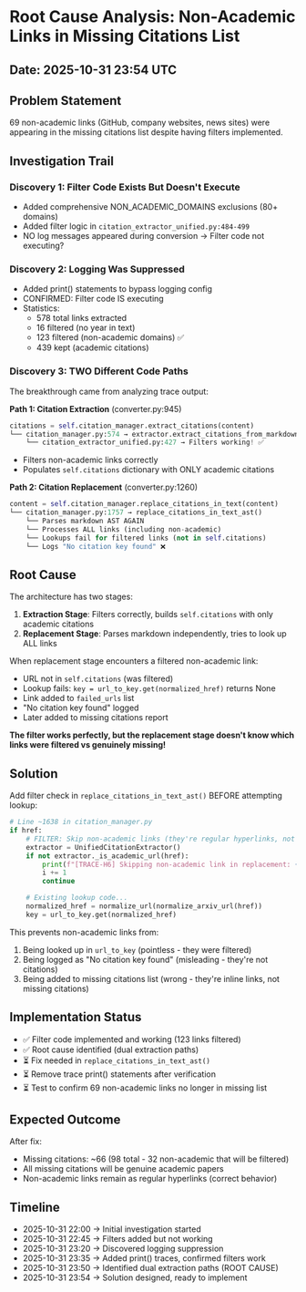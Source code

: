 # Root Cause Analysis: Non-Academic Links in Missing Citations List
## Date: 2025-10-31 23:54 UTC

## Problem Statement
69 non-academic links (GitHub, company websites, news sites) were appearing in the missing citations list despite having filters implemented.

## Investigation Trail

### Discovery 1: Filter Code Exists But Doesn't Execute
- Added comprehensive NON_ACADEMIC_DOMAINS exclusions (80+ domains)
- Added filter logic in `citation_extractor_unified.py:484-499`
- NO log messages appeared during conversion → Filter code not executing?

### Discovery 2: Logging Was Suppressed
- Added print() statements to bypass logging config
- CONFIRMED: Filter code IS executing
- Statistics:
  - 578 total links extracted
  - 16 filtered (no year in text)
  - 123 filtered (non-academic domains) ✅
  - 439 kept (academic citations)

### Discovery 3: TWO Different Code Paths
The breakthrough came from analyzing trace output:

**Path 1: Citation Extraction** (converter.py:945)
```python
citations = self.citation_manager.extract_citations(content)
└── citation_manager.py:574 → extractor.extract_citations_from_markdown()
    └── citation_extractor_unified.py:427 → Filters working! ✅
```
- Filters non-academic links correctly
- Populates `self.citations` dictionary with ONLY academic citations

**Path 2: Citation Replacement** (converter.py:1260)
```python
content = self.citation_manager.replace_citations_in_text(content)
└── citation_manager.py:1757 → replace_citations_in_text_ast()
    └── Parses markdown AST AGAIN
    └── Processes ALL links (including non-academic)
    └── Lookups fail for filtered links (not in self.citations)
    └── Logs "No citation key found" ❌
```

## Root Cause

The architecture has two stages:

1. **Extraction Stage**: Filters correctly, builds `self.citations` with only academic citations
2. **Replacement Stage**: Parses markdown independently, tries to look up ALL links

When replacement stage encounters a filtered non-academic link:
- URL not in `self.citations` (was filtered)
- Lookup fails: `key = url_to_key.get(normalized_href)` returns None
- Link added to `failed_urls` list
- "No citation key found" logged
- Later added to missing citations report

**The filter works perfectly, but the replacement stage doesn't know which links were filtered vs genuinely missing!**

## Solution

Add filter check in `replace_citations_in_text_ast()` BEFORE attempting lookup:

```python
# Line ~1638 in citation_manager.py
if href:
    # FILTER: Skip non-academic links (they're regular hyperlinks, not citations)
    extractor = UnifiedCitationExtractor()
    if not extractor._is_academic_url(href):
        print(f"[TRACE-H6] Skipping non-academic link in replacement: {href}", flush=True)
        i += 1
        continue

    # Existing lookup code...
    normalized_href = normalize_url(normalize_arxiv_url(href))
    key = url_to_key.get(normalized_href)
```

This prevents non-academic links from:
1. Being looked up in `url_to_key` (pointless - they were filtered)
2. Being logged as "No citation key found" (misleading - they're not citations)
3. Being added to missing citations list (wrong - they're inline links, not missing citations)

## Implementation Status

- ✅ Filter code implemented and working (123 links filtered)
- ✅ Root cause identified (dual extraction paths)
- ⏳ Fix needed in `replace_citations_in_text_ast()`
- ⏳ Remove trace print() statements after verification
- ⏳ Test to confirm 69 non-academic links no longer in missing list

## Expected Outcome

After fix:
- Missing citations: ~66 (98 total - 32 non-academic that will be filtered)
- All missing citations will be genuine academic papers
- Non-academic links remain as regular hyperlinks (correct behavior)

## Timeline

- 2025-10-31 22:00 → Initial investigation started
- 2025-10-31 22:45 → Filters added but not working
- 2025-10-31 23:20 → Discovered logging suppression
- 2025-10-31 23:35 → Added print() traces, confirmed filters work
- 2025-10-31 23:50 → Identified dual extraction paths (ROOT CAUSE)
- 2025-10-31 23:54 → Solution designed, ready to implement
